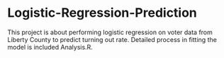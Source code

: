 Logistic-Regression-Prediction
==============================
This project is about performing logistic regression on voter data from Liberty County to predict turning out rate.
Detailed process in fitting the model is included Analysis.R.
